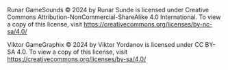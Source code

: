 Runar GameSounds © 2024 by Runar Sunde is licensed under Creative Commons Attribution-NonCommercial-ShareAlike 4.0 International. To view a copy of this license, visit https://creativecommons.org/licenses/by-nc-sa/4.0/


Viktor GameGraphix © 2024 by Viktor Yordanov is licensed under CC BY-SA 4.0. To view a copy of this license, visit https://creativecommons.org/licenses/by-sa/4.0/